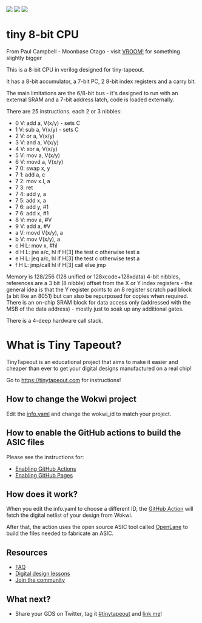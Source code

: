 ![](../../workflows/gds/badge.svg) ![](../../workflows/docs/badge.svg) ![](../../workflows/test/badge.svg)

# tiny 8-bit CPU

From Paul Campbell - Moonbase Otago - visit [VROOM!](https://moonbaseotago.github.io/) for something slightly bigger

This is a 8-bit CPU in verilog designed for tiny-tapeout.

It has a 8-bit accumulator, a 7-bit PC, 2 8-bit index registers and a carry bit.

The main limitations are the 6/8-bit bus - it's designed to run with an external SRAM and a 7-bit address latch, code is loaded externally.

There are 25 instructions. each 2 or 3 nibbles:

- 0 V:	 add a, V(x/y)	- sets C
- 1 V: 	 sub a, V(x/y)	- sets C
- 2 V:	 or a, V(x/y)
- 3 V:	 and a, V(x/y)
- 4 V:	 xor a, V(x/y)
- 5 V:	 mov a, V(x/y)
- 6 V:	 movd a, V(x/y)
- 7 0:	 swap x, y
- 7 1:   add a, c
- 7 2:   mov x.l, a
- 7 3:   ret
- 7 4:   add y, a
- 7 5:   add x, a
- 7 6:   add y, #1
- 7 6:   add x, #1
- 8 V:	 mov a, #V
- 9 V:	 add a, #V 
- a V:	 movd V(x/y), a
- b V: 	 mov  V(x/y), a
- c H L: mov x, #hl
- d H L: jne a/c, hl	if H[3] the test c otherwise test a
- e H L: jeq a/c, hl	if H[3] the test c otherwise test a
- f H L: jmp/call hl    if H[3] call else jmp

Memory is 128/256 (128 unified or 128xcode+128xdata) 4-bit nibbles, references are a 3 bit (8 nibble) offset from the X or Y index registers - the general idea is that the Y register points to an 8 register scratch pad block (a bit like an 8051) but can also be repurposed for copies when required. There is an on-chip SRAM block for data access only (addressed with the MSB of the data address) - mostly just to soak up any additional gates.

There is a 4-deep hardware call stack.


# What is Tiny Tapeout?

TinyTapeout is an educational project that aims to make it easier and cheaper than ever to get your digital designs manufactured on a real chip!

Go to https://tinytapeout.com for instructions!

## How to change the Wokwi project

Edit the [info.yaml](info.yaml) and change the wokwi_id to match your project.

## How to enable the GitHub actions to build the ASIC files

Please see the instructions for:

* [Enabling GitHub Actions](https://tinytapeout.com/faq/#when-i-commit-my-change-the-gds-action-isnt-running)
* [Enabling GitHub Pages](https://tinytapeout.com/faq/#my-github-action-is-failing-on-the-pages-part)

## How does it work?

When you edit the info.yaml to choose a different ID, the [GitHub Action](.github/workflows/gds.yaml) will fetch the digital netlist of your design from Wokwi.

After that, the action uses the open source ASIC tool called [OpenLane](https://www.zerotoasiccourse.com/terminology/openlane/) to build the files needed to fabricate an ASIC.

## Resources

* [FAQ](https://tinytapeout.com/faq/)
* [Digital design lessons](https://tinytapeout.com/digital_design/)
* [Join the community](https://discord.gg/rPK2nSjxy8)

## What next?

* Share your GDS on Twitter, tag it [#tinytapeout](https://twitter.com/hashtag/tinytapeout?src=hashtag_click) and [link me](https://twitter.com/matthewvenn)!
